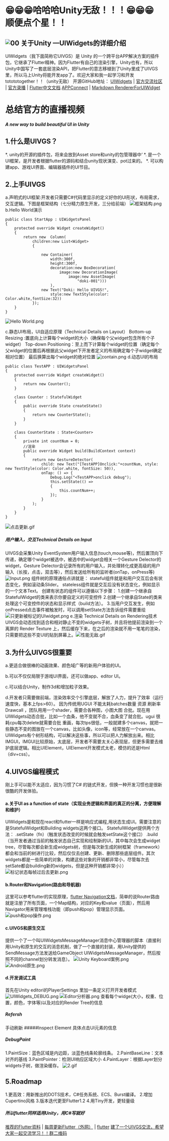 :grin::grin::grin:哈哈哈Unity无敌！！！:grin::grin::grin: 顺便点个星！！
===================================
![00](https://github.com/qq245708870/UIVGS/blob/master/欢迎大家一起交流学习.jpg)
关于Unity —UIWidgets的详细介绍
-----------------------------------  

UIWidgets（我下面简称它UIVGS）是 Unity 的一个跨平台APP解决方案的插件包，它继承了Flutter精神。因为Flutter有自己的渲染引擎，Unity也有，所以Unity中国写了一套底层渲染API，把Flutter的意志移植到了Unity里成了UIVGS里，所以马上Unity将能开发app了。欢迎大家和我一起学习和开发 totototogether！！（unity无敌）
开源GitHub地址：
[UIWidgets](https://github.com/UnityTech/UIWidgets/)     |    [官方交流社区](https://connect.unity.com/g/uiwidgets)     |   [官方录播](https://www.bilibili.com/video/av47558897)     |    [Flutter中文文档](https://flutterchina.club/docs/)
[APPConnect](https://github.com/UnityTech/ConnectAppCN)    |   [Markdown RendererForUIWidget](https://github.com/suntabu/MarkdownRendererForUIWidgets)

# 总结官方的直播视频
##### A new way to build beautiful UI in Unity
## 1.什么是UIVGS？
*. unity的开源的插件包，将来会放到Asset store和unity的包管理器中‘
*. 是一个UI框架，是开发者根据flutter的源码和结合unity现状演变、pot过来的。
*. 可以构建app、游戏UI界面、编辑器插件的UI节目。
## 2.上手UIVGS
a.声明式的UI框架:开发者只需要C#代码里显示的定义好你的UI形状，布局需求，交互逻辑。下图是框架结构（七分精力原生开发，三分给前端）
![框架结构.png](https://upload-images.jianshu.io/upload_images/12103253-2527190890a20079.png?imageMogr2/auto-orient/strip%7CimageView2/2/w/1240)
b.Hello World演示
```
public class StartApp : UIWidgetsPanel
{
    protected override Widget createWidget()
    {
        return new  Column(
            children:new List<Widget>
            {
                
                new Container(
                    width:300f,
                    height:300f,
                    decoration:new BoxDecoration(
                        image:new DecorationImage(
                            image:new AssetImage(
                                "doki-001")))
                    ),
                new Text("Doki: Hello UIVGS!",
                    style:new TextStyle(color: Color.white,fontSize:32))
            });
    }
}
```
![Hello World.png](https://upload-images.jianshu.io/upload_images/12103253-f3a4f7d23e6cf90f.png?imageMogr2/auto-orient/strip%7CimageView2/2/w/1240)

c.静态UI布局，UI自适应原理（Technical Details on Layout）
Bottom-up Resizing :置底向上计算每个widget的大小（确保每个父widget包含所有个子widget）
Top-down Positioning：至上而下计算每个widget的位置（确定每个父widget的位置后再根据此父widget下开发者定义的布局确定每个子widget确定相对位置）
最后换算出每个widget的绝对位置
![contain.png](https://upload-images.jianshu.io/upload_images/12103253-e4802ff44fa45cb3.png?imageMogr2/auto-orient/strip%7CimageView2/2/w/1240)
d.动态UI的布局
```
public class TestAPP : UIWidgetsPanel
{
    protected override Widget createWidget()
    {
        return new Counter();
    }

    class Counter : StatefulWidget
    {
        public override State createState()
        {
            return new CounterState();
        }
    }

    class CounterState : State<Counter>
    {
        private int countNum = 0;
        //渲染
        public override Widget build(BuildContext context)
        {
            return new GestureDetector(
                child: new Text("[TestAPP]Onclick:"+countNum, style: new TextStyle(color: Color.white, fontSize: 50)),
                onTap: () => { 
                    Debug.Log("<TestAPP>onclick debug");
                    this.setState(() =>
                    {
                        this.countNum++;
                    });
                }
            );
        }
    }
}
```
![点击更新.gif](https://upload-images.jianshu.io/upload_images/12103253-925a8760a3593762.gif?imageMogr2/auto-orient/strip)
##### 用户输入，交互Technical Details on Input
UIVGS会采集Unity EventSystem用户输入信息(touch,mouse等)，然后置顶向下传递，确定哪个widget被选中，被选中的widget会相关一个Gesture Delector的widget，Gesture Delector会记录所有的用户输入，并处理转化成更高级的用户输入（长按，点击，双击等），然后发送给所有的监听者(onTap，onPress等)
![Input.png](https://upload-images.jianshu.io/upload_images/12103253-1199af9df5bea68f.png?imageMogr2/auto-orient/strip%7CimageView2/2/w/1240)
组件树的原理通俗点讲就是：
stateful组件就是和用户交互后会有状态变化，例如滚动条Slider。
stateless组件就是交互后没有状态变化，例如显示的一个文本Text。
创建有状态的组件可以遵循以下步骤：
1.创建一个继承自StatefulWidget的类来表示你要自定义的可变控件
2.创建一个继承自State的类来处理这个可变控件的状态和显示样式（build方法）。
3.当用户交互发生，例如onPressed点击事件被触发时，可以调用setState方法告诉组件需要重绘
![只更新被标记的UIwidget.png](https://upload-images.jianshu.io/upload_images/12103253-8f63c9e92fc69042.png?imageMogr2/auto-orient/strip%7CimageView2/2/w/1240)
e.渲染 Technical Details on Rendering技术
UIVGS会动态找到适合和相对静止不变的widgets子树，并且将他提前渲染到一个离屏的 Render Texture 上，然后缓存下来，在之后的渲染就不用一笔笔的渲染，只需要把这些不变UI的贴到屏幕上。![性能无敌.gif](https://upload-images.jianshu.io/upload_images/12103253-4f5babf3bccb4826.gif?imageMogr2/auto-orient/strip)
## 3.为什么UIVGS很重要
a.更适合做很棒的动画效果、颜色域广等的新用户体验的UI。

b.可以不仅仅局限于游戏UI界面，还可以做app、editor UI。

c.可以结合Unity，制作3d和增加粒子效果。

d.开发者只需要做前端，渲染效率交个引擎底层，解放了人力，提升了效率（运行速度快，基本上fps>60）。
因为传统用UGUI 不能太耗batches数量 资源  刷新率 Drawcall ，团队用用一个shader，需要合各种图，小图大图 合批。现在用UIWidgets动态合批，比如一个血条，他不变就不合，血条变了就合批。ugui  很耗cpu每次delete就需要合批 重画，每次tps很低，一般就建多个canvas，就把一些静态不变的图放在一个canvas，比如头像，icon等，经常放在一个canvas。UIWidgets有个树形结构，可以解决这些事，所以可以把人力解放出来。相比IMGUI，IMGUI比较原始，太底层，开发者不需要太关心表现层，但更多需要去维护底层逻辑。相比UIElement，UIElement开发模式太老，模仿的还是Html（div+css）。

## 4.UIVGS编程模式
刚上手可以能不太适应，因为习惯了C# 的链式开发，但换一种开发习惯也是很新很酷的开发体验。
#### a.关于UI as a function of state（实现业务逻辑和界面的真正的分离，方便理解和维护）
UIWidgets是和现在react和flutter一样是响应式编程,用状态生成UI。需要注意的是StatefulWidget和Building widgets这两个接口。
StatefulWidget提供两个方法：
.setState（fn）（触发状态改变的时候就会触发setState这个接口） 
.build（当开发者通过当前的触发状态自己实现和绘制新的UI，其中每次会生成widget tree，尽管每次都会新生成widgets树，但是每次新生成的树框架（framework）都会和当前的树进行比较，然后仅仅去创建、更新、删除那些底层组件。其次widgets都是一些简单的对象，构建这些对象的开销都非常小，尽管每次去setSate都会building新的widgets，但是这种开销都非常小））
![标记状态每帧过后去更新.png](https://upload-images.jianshu.io/upload_images/12103253-e8c2f386d380176b.png?imageMogr2/auto-orient/strip%7CimageView2/2/w/1240)
#### b.Router和Navigation(路由和导航器)
这里可以参考flutter的实现原理，[flutter Navigation文档](https://flutter.dev/docs/cookbook/navigation)，简单的说Router路由就是注册了所有页面，一个Map结构，对应的Key和value（页面），然后用Navigator用来管理堆栈功能（即push和pop）管理显示页面。
![push和pop操作.png](https://upload-images.jianshu.io/upload_images/12103253-2f9d4302ab007960.png?imageMogr2/auto-orient/strip%7CimageView2/2/w/1240)
#### c.UIVGS和原生交互
提供一个了一个叫UIWidgetsMessageManager消息中心管理器的脚本（直接利用Unity和原生的交互的消息机制，做了一个直接的封装，用Unity提供的SendMessage方法发送给GameObject UIWidgetsMessageManager，然后按照不同的channel划分转发消息）。
![Unity Keyboard案例.png](https://upload-images.jianshu.io/upload_images/12103253-b0e2a750c7f53fe7.png?imageMogr2/auto-orient/strip%7CimageView2/2/w/1240)
![Android原生.png](https://upload-images.jianshu.io/upload_images/12103253-aa411bbc7a290c99.png?imageMogr2/auto-orient/strip%7CimageView2/2/w/1240)
#### d.开发调试工具
首先在Unity editori的PlayerSettings 里加一条定义打开开发者模式![UIWidgets_DEBUG.png](https://upload-images.jianshu.io/upload_images/12103253-a6b2876912334ebe.png?imageMogr2/auto-orient/strip%7CimageView2/2/w/1240)
![Editor分析器.png](https://upload-images.jianshu.io/upload_images/12103253-48389c82a83db206.png?imageMogr2/auto-orient/strip%7CimageView2/2/w/1240)
查看每个widge(大小，权重、位置，颜色，字体等)以及对应的Render Tree的信息
##### Refersh 
手动刷新
#####Inspect Element 
具体点击UI元素的信息
##### DebugPaint
1.PaintSize：蓝色区域是内边距，淡蓝色线条轮廓线条。
2.PaintBaseLine：文本对齐的基线
3.PaintPointer：检测UI响应区域大小
4.PaintLayer：根据Layer划分widgets子树，做渲染缓存。
![2.gif](https://upload-images.jianshu.io/upload_images/12103253-2a1053c7976a619b.gif?imageMogr2/auto-orient/strip)
## 5.Roadmap
1.更高效：用新推出的DOTS技术，C#任务系统、ECS、Burst编译。
2.增加Cupertino风格
3.版本迭代更至Flutter1.2
4.用Tiny开发，更轻量级

##### 所以flutter同样适用Unity，用C#写就好
[推荐的Flutter资料](https://github.com/Solido/awesome-flutter)      |      [每周更新Flutter（外网）](http://www.youtube.com/playlist?list=PLjxrf2q8roU12XGwz3Km7sQZFTdB996iG)    |      [flutter]([https://github.com/flutter/flutter](https://links.jianshu.com/go?to=https%3A%2F%2Fgithub.com%2Fflutter%2Fflutter)
)
[建了一个UIVGS交流，希望大家一起交流学习！！群二维码](https://github.com/qq245708870/UIVGS)
